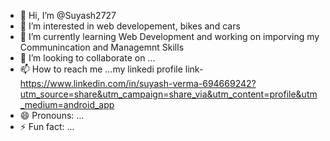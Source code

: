 - 👋 Hi, I’m @Suyash2727
- 👀 I’m interested in web developement, bikes and cars 
- 🌱 I’m currently learning Web Development and working on imporving my Communincation and Managemnt Skills
- 💞️ I’m looking to collaborate on ...
- 📫 How to reach me ...my linkedi profile link- https://www.linkedin.com/in/suyash-verma-694669242?utm_source=share&utm_campaign=share_via&utm_content=profile&utm_medium=android_app
- 😄 Pronouns: ...
- ⚡ Fun fact: ... 

<!---
Suyash2727/Suyash2727 is a ✨ special ✨ repository because its `README.md` (this file) appears on your GitHub profile.
You can click the Preview link to take a look at your changes.
--->
